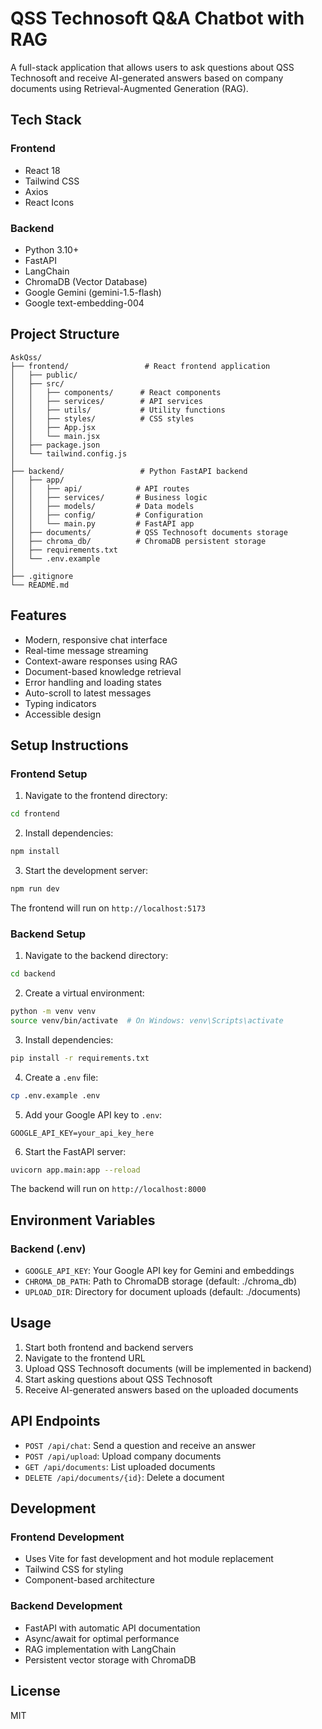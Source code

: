 # QSS Technosoft Q&A Chatbot with RAG

A full-stack application that allows users to ask questions about QSS Technosoft and receive AI-generated answers based on company documents using Retrieval-Augmented Generation (RAG).

## Tech Stack

### Frontend
- React 18
- Tailwind CSS
- Axios
- React Icons

### Backend
- Python 3.10+
- FastAPI
- LangChain
- ChromaDB (Vector Database)
- Google Gemini (gemini-1.5-flash)
- Google text-embedding-004

## Project Structure

```
AskQss/
├── frontend/                 # React frontend application
│   ├── public/
│   ├── src/
│   │   ├── components/      # React components
│   │   ├── services/        # API services
│   │   ├── utils/           # Utility functions
│   │   ├── styles/          # CSS styles
│   │   ├── App.jsx
│   │   └── main.jsx
│   ├── package.json
│   └── tailwind.config.js
│
├── backend/                 # Python FastAPI backend
│   ├── app/
│   │   ├── api/            # API routes
│   │   ├── services/       # Business logic
│   │   ├── models/         # Data models
│   │   ├── config/         # Configuration
│   │   └── main.py         # FastAPI app
│   ├── documents/          # QSS Technosoft documents storage
│   ├── chroma_db/          # ChromaDB persistent storage
│   ├── requirements.txt
│   └── .env.example
│
├── .gitignore
└── README.md
```

## Features

- Modern, responsive chat interface
- Real-time message streaming
- Context-aware responses using RAG
- Document-based knowledge retrieval
- Error handling and loading states
- Auto-scroll to latest messages
- Typing indicators
- Accessible design

## Setup Instructions

### Frontend Setup

1. Navigate to the frontend directory:
```bash
cd frontend
```

2. Install dependencies:
```bash
npm install
```

3. Start the development server:
```bash
npm run dev
```

The frontend will run on `http://localhost:5173`

### Backend Setup

1. Navigate to the backend directory:
```bash
cd backend
```

2. Create a virtual environment:
```bash
python -m venv venv
source venv/bin/activate  # On Windows: venv\Scripts\activate
```

3. Install dependencies:
```bash
pip install -r requirements.txt
```

4. Create a `.env` file:
```bash
cp .env.example .env
```

5. Add your Google API key to `.env`:
```
GOOGLE_API_KEY=your_api_key_here
```

6. Start the FastAPI server:
```bash
uvicorn app.main:app --reload
```

The backend will run on `http://localhost:8000`

## Environment Variables

### Backend (.env)
- `GOOGLE_API_KEY`: Your Google API key for Gemini and embeddings
- `CHROMA_DB_PATH`: Path to ChromaDB storage (default: ./chroma_db)
- `UPLOAD_DIR`: Directory for document uploads (default: ./documents)

## Usage

1. Start both frontend and backend servers
2. Navigate to the frontend URL
3. Upload QSS Technosoft documents (will be implemented in backend)
4. Start asking questions about QSS Technosoft
5. Receive AI-generated answers based on the uploaded documents

## API Endpoints

- `POST /api/chat`: Send a question and receive an answer
- `POST /api/upload`: Upload company documents
- `GET /api/documents`: List uploaded documents
- `DELETE /api/documents/{id}`: Delete a document

## Development

### Frontend Development
- Uses Vite for fast development and hot module replacement
- Tailwind CSS for styling
- Component-based architecture

### Backend Development
- FastAPI with automatic API documentation
- Async/await for optimal performance
- RAG implementation with LangChain
- Persistent vector storage with ChromaDB

## License

MIT
